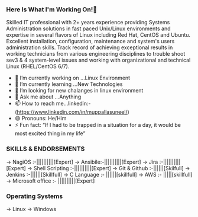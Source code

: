 ### Here Is What I'm Working On!👋

Skilled IT professional with 2+ years experience providing Systems Administration solutions in fast paced Unix/Linux environments and expertise in several flavors of Linux including Red Hat, CentOS and Ubuntu. Excellent installation, configuration, maintenance and system's users administration skills. Track record of achieving exceptional results in working technicians from various engineering disciplines to trouble shoot sev3 & 4 system-level issues and working with organizational and technical Linux (RHEL/CentOS 6/7).

- 🔭 I’m currently working on ...Linux Environment
- 🌱 I’m currently learning ...New Technologies
- 🤔 I’m looking for new chalanges in linux environment
- 💬 Ask me about ...Anything
- 📫 How to reach me...linkedin:- (https://www.linkedin.com/in/muppallasuneel/)
- 😄 Pronouns: He/Him
- ⚡ Fun fact: “If I had to be trapped in a situation for a day, it would be most excited thing in my life”
 
 
### SKILLS & ENDORSEMENTS 

-> NagiOS  :-||||||||||[Expert] 
-> Ansibile:-||||||||||[Expert]
-> Jira    :-||||||||||[Expert]
-> Shell Scripting :-||||||||||[Expert]
-> Git & Github :-||||||[Skilfull]
-> Jenkins :-||||||[Skillfull]
-> C Language :- ||||||[skillfull]
-> AWS :- |||||[skillfull]
-> Microsoft office :- ||||||||||[Expert]

### Operating Systems

-> Linux
-> Windows 
